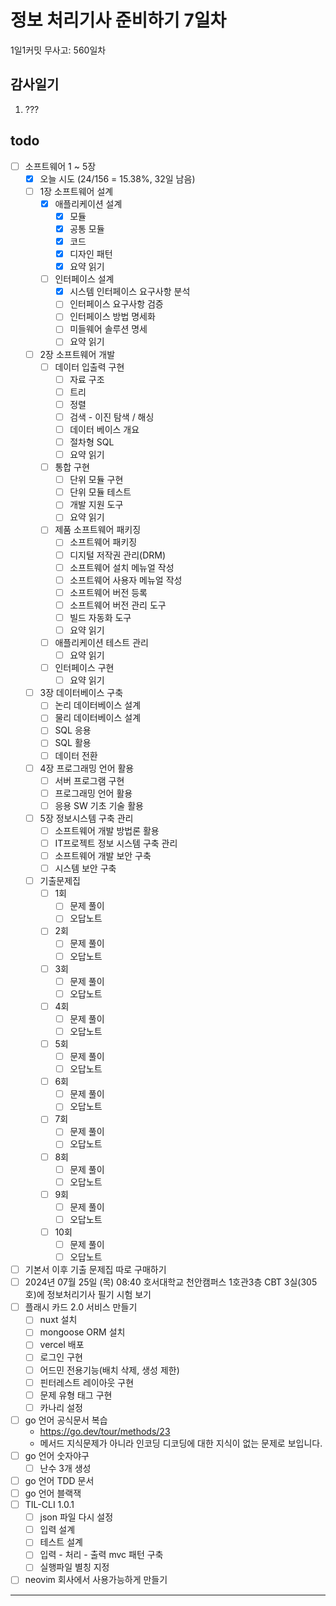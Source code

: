 # 정보 처리기사 준비하기 7일차

1일1커밋 무사고: 560일차

## 감사일기

1. ???

## todo

- [ ] 소프트웨어 1 ~ 5장
  - [x] 오늘 시도 (24/156 = 15.38%, 32일 남음)
  - [ ] 1장 소프트웨어 설계
    - [x] 애플리케이션 설계
      - [x] 모듈
      - [x] 공통 모듈
      - [x] 코드
      - [x] 디자인 패턴
      - [x] 요약 읽기
    - [ ] 인터페이스 설계
      - [x] 시스템 인터페이스 요구사항 분석
      - [ ] 인터페이스 요구사항 검증
      - [ ] 인터페이스 방법 명세화
      - [ ] 미들웨어 솔루션 명세
      - [ ] 요약 읽기
  - [ ] 2장 소프트웨어 개발
    - [ ] 데이터 입출력 구현
      - [ ] 자료 구조
      - [ ] 트리
      - [ ] 정렬
      - [ ] 검색 - 이진 탐색 / 해싱
      - [ ] 데이터 베이스 개요
      - [ ] 절차형 SQL
      - [ ] 요약 읽기
    - [ ] 통합 구현
      - [ ] 단위 모듈 구현
      - [ ] 단위 모듈 테스트
      - [ ] 개발 지원 도구
      - [ ] 요약 읽기
    - [ ] 제품 소프트웨어 패키징
      - [ ] 소프트웨어 패키징
      - [ ] 디지털 저작권 관리(DRM)
      - [ ] 소프트웨어 설치 메뉴얼 작성
      - [ ] 소프트웨어 사용자 메뉴얼 작성
      - [ ] 소프트웨어 버전 등록
      - [ ] 소프트웨어 버전 관리 도구
      - [ ] 빌드 자동화 도구
      - [ ] 요약 읽기
    - [ ] 애플리케이션 테스트 관리
      - [ ] 요약 읽기
    - [ ] 인터페이스 구현
      - [ ] 요약 읽기
  - [ ] 3장 데이터베이스 구축
    - [ ] 논리 데이터베이스 설계
    - [ ] 물리 데이터베이스 설계
    - [ ] SQL 응용
    - [ ] SQL 활용
    - [ ] 데이터 전환
  - [ ] 4장 프로그래밍 언어 활용
    - [ ] 서버 프로그램 구현
    - [ ] 프로그래밍 언어 활용
    - [ ] 응용 SW 기초 기술 활용
  - [ ] 5장 정보시스템 구축 관리
    - [ ] 소프트웨어 개발 방법론 활용
    - [ ] IT프로젝트 정보 시스템 구축 관리
    - [ ] 소프트웨어 개발 보안 구축
    - [ ] 시스템 보안 구축
  - [ ] 기출문제집
    - [ ] 1회
      - [ ] 문제 풀이
      - [ ] 오답노트
    - [ ] 2회
      - [ ] 문제 풀이
      - [ ] 오답노트
    - [ ] 3회
      - [ ] 문제 풀이
      - [ ] 오답노트
    - [ ] 4회
      - [ ] 문제 풀이
      - [ ] 오답노트
    - [ ] 5회
      - [ ] 문제 풀이
      - [ ] 오답노트
    - [ ] 6회
      - [ ] 문제 풀이
      - [ ] 오답노트
    - [ ] 7회
      - [ ] 문제 풀이
      - [ ] 오답노트
    - [ ] 8회
      - [ ] 문제 풀이
      - [ ] 오답노트
    - [ ] 9회
      - [ ] 문제 풀이
      - [ ] 오답노트
    - [ ] 10회
      - [ ] 문제 풀이
      - [ ] 오답노트
- [ ] 기본서 이후 기출 문제집 따로 구매하기
- [ ] 2024년 07월 25일 (목) 08:40 호서대학교 천안캠퍼스 1호관3층 CBT 3실(305호)에 정보처리기사 필기 시험 보기
- [ ] 플래시 카드 2.0 서비스 만들기
  - [ ] nuxt 설치
  - [ ] mongoose ORM 설치
  - [ ] vercel 배포
  - [ ] 로그인 구현
  - [ ] 어드민 전용기능(배치 삭제, 생성 제한)
  - [ ] 핀터레스트 레이아웃 구현
  - [ ] 문제 유형 태그 구현
  - [ ] 카나리 설정
- [ ] go 언어 공식문서 복습
  - https://go.dev/tour/methods/23
  - 메서드 지식문제가 아니라 인코딩 디코딩에 대한 지식이 없는 문제로 보입니다.
- [ ] go 언어 숫자야구
  - [ ] 난수 3개 생성
- [ ] go 언어 TDD 문서
- [ ] go 언어 블랙잭
- [ ] TIL-CLI 1.0.1
  - [ ] json 파일 다시 설정
  - [ ] 입력 설계
  - [ ] 테스트 설계
  - [ ] 입력 - 처리 - 출력 mvc 패턴 구축
  - [ ] 실행파일 별칭 지정
- [ ] neovim 회사에서 사용가능하게 만들기

---
